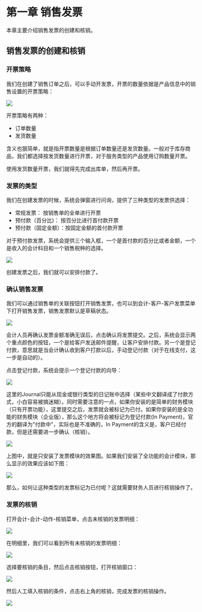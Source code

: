 # 第一章 销售发票

本章主要介绍销售发票的创建和核销。

## 销售发票的创建和核销

### 开票策略

我们在创建了销售订单之后，可以手动开发票，开票的数量依据是产品信息中的销售设置的开票策略：

![](images/1.jpg)

开票策略有两种：

* 订单数量
* 发货数量

含义也狠简单，就是指开票数量是根据订单数量还是发货数量。一般对于库存商品，我们都选择按发货数量进行开票，对于服务类型的产品使用订购数量开票。

使用发货数量开票，我们就得先完成出库单，然后再开票。

### 发票的类型

我们在创建发票的时候，系统会弹窗进行问询，提供了三种类型的发票供选择：

* 常规发票： 按销售单的全单进行开票
* 预付款（百分比)： 按百分比进行首付款开票
* 预付款（固定金额）：按固定金额的首付款开票

对于预付款发票，系统会提供三个输入框，一个是首付款的百分比或者金额，一个是收入的会计科目和一个销售税种的选择。

![](images/2.jpg)

创建发票之后，我们就可以安排付款了。

### 确认销售发票

我们可以通过销售单的关联按钮打开销售发票，也可以到会计-客户-客户发票菜单下打开销售发票，销售发票默认是草稿状态。

![](images/3.jpg)

会计人员再确认发票金额准确无误后，点击确认将发票提交。之后，系统会显示两个重点颜色的按钮，一个是给客户发送邮件提醒，让客户安排付款。另一个是登记付款，意思就是当会计确认收到客户打款以后，手动登记付款（对于在线支付，这一步是自动的）。

点击登记付款，系统会提示一个登记付款的向导：

![](images/4.jpg)

这里的Journal只能从现金或银行类型的日记账中选择（某些中文翻译成了付款方式，小白容易被搞迷糊）。同时需要注意的一点，如果你安装的是简单的财务模块（只有开票功能），这里提交之后，发票就会被标记为已付。如果你安装的是全功能的财务模块（企业版），那么这个地方将会被标记为登记付款(In Payment)，官方的翻译为"付款中"，实际也是不准确的，In Payment的含义是，客户已经付款，但是还需要进一步确认（核销）。

![](images/5.jpg)

上图中，就是只安装了发票模块的效果图。如果我们安装了全功能的会计模块，那么显示的效果应该如下图：

![](images/6.jpg)

那么，如何让这种类型的发票标记为已付呢？这就需要财务人员进行核销操作了。

### 发票的核销

打开会计-会计-动作-核销菜单，点击未核销的发票明细：

![](images/7.jpg)

在明细里，我们可以看到所有未核销的发票明细：

![](images/8.jpg)

选择要核销的条目，然后点击核销按钮，打开核销窗口：

![](images/9.jpg)

然后人工填入核销的条件，点击右上角的核销，完成发票的核销操作。

![](images/10.jpg)